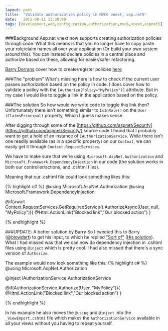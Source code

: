 ```yaml
---
layout: post
title:  "Validate authorization policy in MVC6 vnext, asp.net5"
date:   2015-08-11 13:30:00
tags: [development,web,configuration,authorization,mvc6,vnext,aspnet5]
---
```


###Background
Asp.net vnext now supports creating authorization policies through code. What this means is that you no longer have to copy paste your role/claim names all over your application (Or build your own system around this). You can instead declare policies in a central place and authorize based on these, allowing for easier/safer refactoring. 

[Barry Dorrans](https://github.com/blowdart) cover how to create/register policies [here](https://github.com/aspnet/Announcements/issues/22)


###The "problem"
What's missing here is how to check if the current user passes authorization based on the policy in code. I does cover how to validate a policy with the ``[Authorize(Policy="MyPolicy")]`` attribute. But in my case I would like to toggle a link in the application based on the policy.

###The solution
So how would we write code to toggle this link then? Unfortunately there isn't something similar to ``IsInRole()`` on the ``User (ClaimsPrincipal)`` property, Which I guess makes sense.

After digging through some of the [https://github.com/aspnet/Security](https://github.com/aspnet/Security/) source code I found that I probably want to get a hold of an instance of ``IAuthorizationService``. While there isn't one readily available (as in a specific property) on our ``Context``, we can easily get it through ``Context.RequestServices``.

We have to make sure that we're using ``Microsoft.AspNet.Authorization`` and ``Microsoft.Framework.DependencyInjection`` in our code (the solution works in both our controller/actions, and .cshtml files).

Meaning that our .cshtml file could look something likes this:

{% highlight c# %}
@using Microsoft.AspNet.Authorization
@using Microsoft.Framework.DependencyInjection

@if(await Context.RequestServices.GetRequiredService<IAuthorizationService>().AuthorizeAsync(User, null, "MyPolicy")){
  @Html.ActionLink("Blocked link","Our blocked action")
}

{% endhighlight %}

###UPDATE: A better solution by Barry
So I tweeted this to Barry ([@blowdart](https://twitter.com/blowdart)) to get his input, to which he replied ["Sort of"](https://twitter.com/blowdart/status/631098836409159682) ([His solution](http://pastebin.com/3pUyHHaX)). What I had missed was that we can now do dependency injection in .cshtml files using ``@inject`` which is pretty cool. I had also missed that there's a sync version of ``Authorize``.

The example would now look something like this:
{% highlight c# %}
@using Microsoft.AspNet.Authorization

@inject IAuthorizationService AuthorizationService

@if(AuthorizationService.Authorize(User, "MyPolicy")){
  @Html.ActionLink("Blocked link","Our blocked action")
}

{% endhighlight %}

In his example he also moves the ``@using`` and ``@inject`` into the ``_ViewImport.cshtml`` file which makes the ``AuthorizationService`` available in all your views without you having to repeat yourself.
